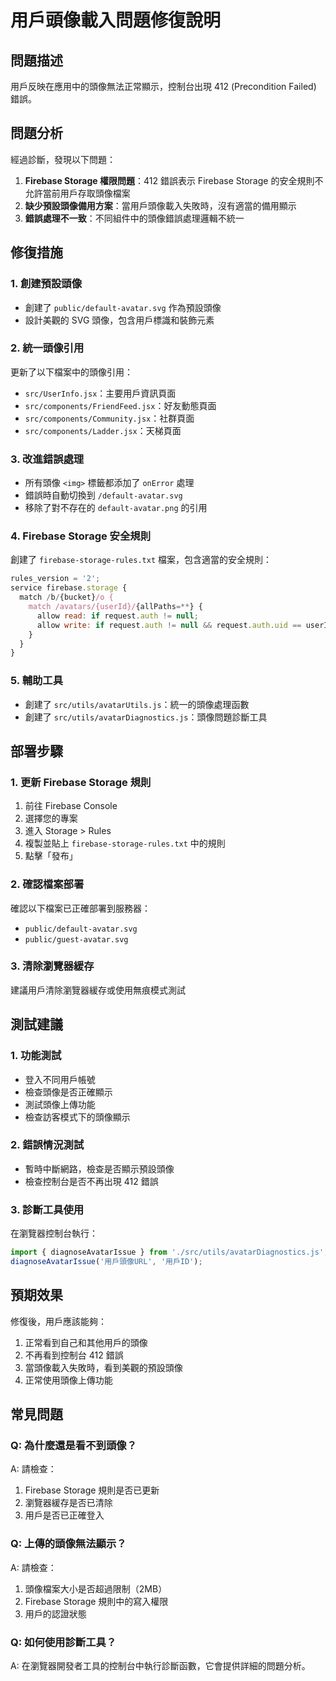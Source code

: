 # 用戶頭像載入問題修復說明

## 問題描述

用戶反映在應用中的頭像無法正常顯示，控制台出現 412 (Precondition Failed) 錯誤。

## 問題分析

經過診斷，發現以下問題：

1. **Firebase Storage 權限問題**：412 錯誤表示 Firebase Storage 的安全規則不允許當前用戶存取頭像檔案
2. **缺少預設頭像備用方案**：當用戶頭像載入失敗時，沒有適當的備用顯示
3. **錯誤處理不一致**：不同組件中的頭像錯誤處理邏輯不統一

## 修復措施

### 1. 創建預設頭像

- 創建了 `public/default-avatar.svg` 作為預設頭像
- 設計美觀的 SVG 頭像，包含用戶標識和裝飾元素

### 2. 統一頭像引用

更新了以下檔案中的頭像引用：

- `src/UserInfo.jsx`：主要用戶資訊頁面
- `src/components/FriendFeed.jsx`：好友動態頁面
- `src/components/Community.jsx`：社群頁面
- `src/components/Ladder.jsx`：天梯頁面

### 3. 改進錯誤處理

- 所有頭像 `<img>` 標籤都添加了 `onError` 處理
- 錯誤時自動切換到 `/default-avatar.svg`
- 移除了對不存在的 `default-avatar.png` 的引用

### 4. Firebase Storage 安全規則

創建了 `firebase-storage-rules.txt` 檔案，包含適當的安全規則：

```javascript
rules_version = '2';
service firebase.storage {
  match /b/{bucket}/o {
    match /avatars/{userId}/{allPaths=**} {
      allow read: if request.auth != null;
      allow write: if request.auth != null && request.auth.uid == userId;
    }
  }
}
```

### 5. 輔助工具

- 創建了 `src/utils/avatarUtils.js`：統一的頭像處理函數
- 創建了 `src/utils/avatarDiagnostics.js`：頭像問題診斷工具

## 部署步驟

### 1. 更新 Firebase Storage 規則

1. 前往 Firebase Console
2. 選擇您的專案
3. 進入 Storage > Rules
4. 複製並貼上 `firebase-storage-rules.txt` 中的規則
5. 點擊「發布」

### 2. 確認檔案部署

確認以下檔案已正確部署到服務器：

- `public/default-avatar.svg`
- `public/guest-avatar.svg`

### 3. 清除瀏覽器緩存

建議用戶清除瀏覽器緩存或使用無痕模式測試

## 測試建議

### 1. 功能測試

- 登入不同用戶帳號
- 檢查頭像是否正確顯示
- 測試頭像上傳功能
- 檢查訪客模式下的頭像顯示

### 2. 錯誤情況測試

- 暫時中斷網路，檢查是否顯示預設頭像
- 檢查控制台是否不再出現 412 錯誤

### 3. 診斷工具使用

在瀏覽器控制台執行：

```javascript
import { diagnoseAvatarIssue } from './src/utils/avatarDiagnostics.js';
diagnoseAvatarIssue('用戶頭像URL', '用戶ID');
```

## 預期效果

修復後，用戶應該能夠：

1. 正常看到自己和其他用戶的頭像
2. 不再看到控制台 412 錯誤
3. 當頭像載入失敗時，看到美觀的預設頭像
4. 正常使用頭像上傳功能

## 常見問題

### Q: 為什麼還是看不到頭像？

A: 請檢查：

1. Firebase Storage 規則是否已更新
2. 瀏覽器緩存是否已清除
3. 用戶是否已正確登入

### Q: 上傳的頭像無法顯示？

A: 請檢查：

1. 頭像檔案大小是否超過限制（2MB）
2. Firebase Storage 規則中的寫入權限
3. 用戶的認證狀態

### Q: 如何使用診斷工具？

A: 在瀏覽器開發者工具的控制台中執行診斷函數，它會提供詳細的問題分析。

